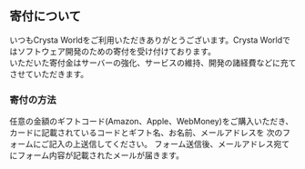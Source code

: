 ## 寄付について
いつもCrysta Worldをご利用いただきありがとうございます。Crysta Worldではソフトウェア開発のための寄付を受け付けております。  
いただいた寄付金はサーバーの強化、サービスの維持、開発の諸経費などに充てさせていただきます。

### 寄付の方法
任意の金額のギフトコード(Amazon、Apple、WebMoney)をご購入いただき、カードに記載されているコードとギフト名、お名前、メールアドレスを
次のフォームにご記入の上送信してください。 フォーム送信後、メールアドレス宛てにフォーム内容が記載されたメールが届きます。